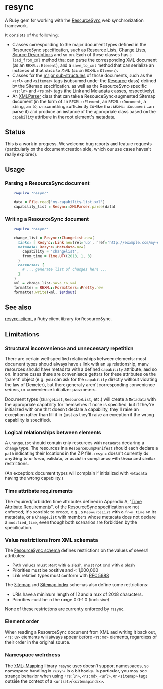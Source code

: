 # resync

A Ruby gem for working with the [ResourceSync](http://www.openarchives.org/rs/1.0/resourcesync) web synchronization framework.

It consists of the following:

  - Classes corresponding to the major document types defined in the ResourceSync specification, such as [Resource Lists](http://www.openarchives.org/rs/1.0/resourcesync#ResourceList), [Change Lists](http://www.openarchives.org/rs/1.0/resourcesync#ChangeList), [Source Descriptions](http://www.openarchives.org/rs/1.0/resourcesync#SourceDesc) and so on. Each of these classes has a `load_from_xml` method that can parse the corresponding XML document (as an `REXML::Element`), and a `save_to_xml` method that can serialize an instance of that class to XML (as an `REXML::Element`).
  - Classes for the [major sub-structures](http://www.openarchives.org/rs/1.0/resourcesync#DocumentFormats) of those documents, such as the `<url>` and `<sitemap>` tags (subsumed under the [Resource](lib/resync/resource.rb) class) defined by the Sitemap specification, as well as the ResourceSync-specific `<rs:ln>` and `<rs:md>` tags (the [Link](lib/resync/link.rb) and [Metadata](lib/resync/metadata.rb) classes, respectively).
  - An [XMLParser](lib/resync/xml_parser.rb) class that can take a ResourceSync-augmented Sitemap document (in the form of an `REXML::Element`, an `REXML::Document`, a string, an `IO`, or something sufficiently `IO`-like that `REXML::Document` can parse it) and produce an instance of the appropriate class based on the `capability` attribute in the root element's metadata.

## Status

This is a work in progress. We welcome bug reports and feature requests (particularly on the document creation side, which our use cases haven't really explored).

## Usage

### Parsing a ResourceSync document

```ruby
    require 'resync'

    data = File.read('my-capability-list.xml')
    capability_list = Resync::XMLParser.parse(data)
```

### Writing a ResourceSync document

```ruby
    require 'resync'

    change_list = Resync::ChangeList.new(
      links: [ Resync::Link.new(rel='up', href='http://example.com/my-dataset/my-capability-list.xml') ],
      metadata: Resync::Metadata.new(
        capability = 'changelist',
        from_time = Time.UTC(2013, 1, 3)
      )
      resources: [
        # ... generate list of changes here ...
      ]
    )
    xml = change_list.save_to_xml
    formatter = REXML::Formatters::Pretty.new
    formatter.write(xml, $stdout)
```

## See also

[resync-client](https://github.com/dmolesUC3/resync-client), a Ruby client library for ResourceSync.

## Limitations

### Structural inconvenience and unnecessary repetition

There are certain well-specified relationships between elements: most document types should always have a link with an `up` relationship, many resources should have metadata with a defined `capability` attribute, and so on. In some cases there are convenience getters for these attributes on the 'parent' object (e.g. you can ask for the `capability` directly without violating the law of Demeter), but there generally aren't corresponding convenience setters, or convenience initializer parameters.

Document types (`ChangeList`, `ResourceList`, etc.) will create a `Metadata` with the appropriate capability for themselves if none is specified, but if they're initialized with one that doesn't declare a capability, they'll raise an exception rather than fill it in (just as they'll raise an exception if the wrong capability is specified).

### Logical relationships between elements

A `ChangeList` should contain only resources with `Metadata` declaring a `change` type. The resources in a `ResourceDumpManifest` should each declare a `path` indicating their locations in the ZIP file. `resync` doesn't currently do anything to enforce, validate, or assist in compliance with these and similar restrictions.

(An exception: document types will complain if initialized with `Metadata` having the wrong capability.)

### Time attribute requirements

The required/forbidden time attributes defined in Appendix A,
"[Time Attribute Requirements](http://www.openarchives.org/rs/1.0/resourcesync#TimeAttributeReqs)",
of the ResourceSync specification are not enforced; it's possible to
create, e.g., a `ResourceList` with a `from_time` on its metadata, or a `ChangeList` with members whose metadata does not declare a `modified_time`, even though both scenarios are forbidden by the specification.

### Value restrictions from XML schemata

The [ResourceSync schema](http://www.openarchives.org/rs/0.9.1/resourcesync.xsd) defines restrictions on the values of several attributes:

- Path values must start with a slash, must not end with a slash
- Priorities must be positive and < 1,000,000
- Link relation types must conform with [RFC 5988](http://tools.ietf.org/html/rfc5988)

The [Sitemap](http://www.sitemaps.org/schemas/sitemap/0.9/sitemap.xsd) and [Sitemap index](http://www.sitemaps.org/schemas/sitemap/0.9/siteindex.xsd) schemas also define some restrictions:

- URIs have a minimum length of 12 and a max of 2048 characters.
- Priorities must be in the range 0.0-1.0 (inclusive)

None of these restrictions are currently enforced by `resync`.

### Element order

When reading a ResourceSync document from XML and writing it back out, `<rs:ln>` elements will always appear before `<rs:md>` elements, regardless of their order in the original source.

### Namespace weirdness

The [XML::Mapping](https://github.com/multi-io/xml-mapping) library `resync` uses doesn't support namespaces, so namespace handling in `resync` is a bit hacky. In particular, you may see strange behavior when using `<rs:ln>`, `<rs:md>`, `<url>`, or `<sitemap>` tags outside the context of a `<urlset>`/`<sitemapindex>`.
